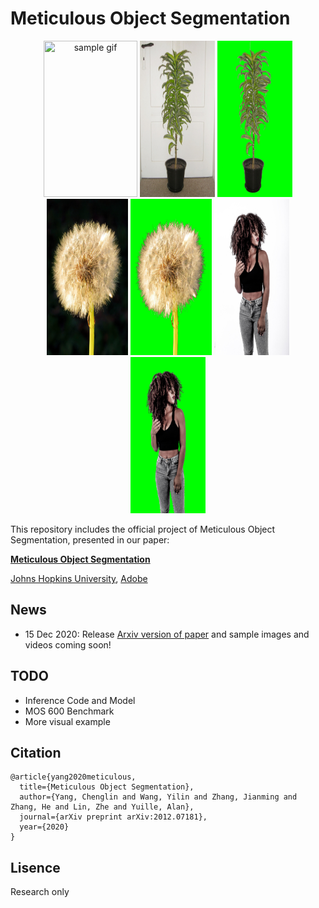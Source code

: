 # Meticulous Object Segmentation

<p align="center">
  <img src="demo_img/flower.gif" width="150" height="250" title="sample gif"/>
  <img src="demo_img/sample2.jpg" width="120" height="250" title="samplee image2"/>
  <img src="demo_img/sample2_mask.jpg" width="120" height="250" title="sample mask2"/>
  <img src="demo_img/sampe1.jpg" width="130" height="250" title="sample image1"/>
  <img src="demo_img/sample1_mask.jpg" width="130" height="250" title="sample mask1"/>
  <img src="demo_img/sample5.jpg" width="120" height="250" title="sample image5"/>
  <img src="demo_img/sample5_mask.jpg" width="120" height="250" title="sample mask5"/>
</p>

This repository includes the official project of Meticulous Object Segmentation, presented in our paper:

**[Meticulous Object Segmentation](https://arxiv.org/pdf/2012.07181.pdf)**

[Johns Hopkins University](https://ccvl.jhu.edu/), [Adobe](https://www.adobe.com/)

## News

- 15 Dec 2020: Release [Arxiv version of paper](https://arxiv.org/pdf/2012.07181.pdf) and sample images and videos coming soon! 

## TODO
- Inference Code and Model
- MOS 600 Benchmark
- More visual example

## Citation
```
@article{yang2020meticulous,
  title={Meticulous Object Segmentation},
  author={Yang, Chenglin and Wang, Yilin and Zhang, Jianming and Zhang, He and Lin, Zhe and Yuille, Alan},
  journal={arXiv preprint arXiv:2012.07181},
  year={2020}
}
```
## Lisence
Research only
